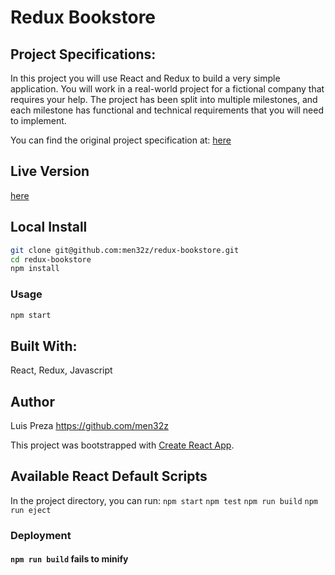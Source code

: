 # Redux Bookstore
## Project Specifications:

In this project you will use React and Redux to build a very simple application. You will work in a real-world project for a fictional company that requires your help. The project has been split into multiple milestones, and each milestone has functional and technical requirements that you will need to implement.

You can find the original project specification at: [here](https://github.com/microverseinc/project-redux-bookstore/blob/master/README.md)

## Live Version

[here](https://men32z-redux-bookstore.herokuapp.com/)

## Local Install

```sh
git clone git@github.com:men32z/redux-bookstore.git
cd redux-bookstore
npm install
```

### Usage

```sh
npm start
```

## Built With:

React, Redux, Javascript

## Author
Luis Preza https://github.com/men32z


This project was bootstrapped with [Create React App](https://github.com/facebook/create-react-app).

## Available React Default Scripts

In the project directory, you can run:
`npm start`
`npm test`
`npm run build`
`npm run eject`

### Deployment

#### `npm run build` fails to minify
